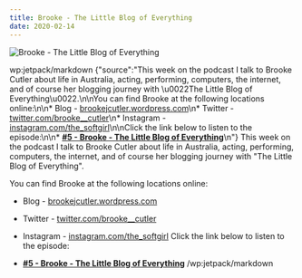 ```yaml
---
title: Brooke - The Little Blog of Everything
date: 2020-02-14
---
```


![Brooke - The Little Blog of Everything](https://source.unsplash.com/cckf4TsHAuw/1600x900)

wp:jetpack/markdown {"source":"This week on the podcast I talk to Brooke Cutler about life in Australia, acting, performing, computers, the internet, and of course her blogging journey with \u0022The Little Blog of Everything\u0022.\n\nYou can find Brooke at the following locations online:\n\n* Blog - [brookejcutler.wordpress.com](https:\/\/brookejcutler.wordpress.com)\n* Twitter - [twitter.com\/brooke\_\_cutler](https:\/\/twitter.com\/brooke\_\_cutler)\n* Instagram - [instagram.com\/the\_softgirl](https:\/\/instagram.com\/the\_softgirl)\n\nClick the link below to listen to the episode:\n\n* **[#5 - Brooke - The Little Blog of Everything](https:\/\/anchor.fm\/jonbeckett\/episodes\/5\u002d\u002d-Brooke-Cutler\u002d\u002d-The-Little-Blog-of-Everything-eau6lj\/a-a1hjfp0)**\n"}  This week on the podcast I talk to Brooke Cutler about life in Australia, acting, performing, computers, the internet, and of course her blogging journey with "The Little Blog of Everything".

You can find Brooke at the following locations online:

* Blog - [brookejcutler.wordpress.com](https://brookejcutler.wordpress.com)
* Twitter - [twitter.com/brooke\_\_cutler](https://twitter.com/brooke__cutler)
* Instagram - [instagram.com/the\_softgirl](https://instagram.com/the_softgirl)
Click the link below to listen to the episode:

* **[#5 - Brooke - The Little Blog of Everything](https://anchor.fm/jonbeckett/episodes/5---Brooke-Cutler---The-Little-Blog-of-Everything-eau6lj/a-a1hjfp0)**
/wp:jetpack/markdown 